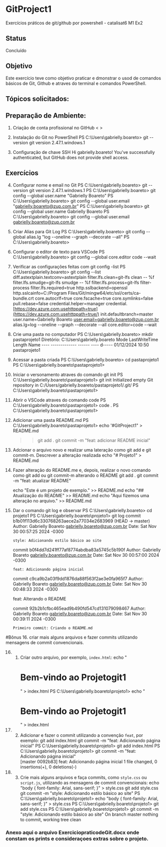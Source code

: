   # GitProject1
Exercícios práticos de git/github por powershell - catalisat6 M1 Ex2

## Status 
Concluído

## Objetivo
Este exercício teve como objetivo praticar e dmonstrar o usod de comandos básicos de Git, Github e atraves do terminal e comandos PowerShell. 

## Tópicos solicitados:

## Preparação de Ambiente:
   1. Criação de conta profissional no GitHub
      < >
 
  2. Instalação do Git no PowerShell
     PS C:\Users\gabrielly.boareto> git --version
     git version 2.47.1.windows.1
     
   3. Configuração de chave SSH
      Hi gabrielly.boareto! You've successfully authenticated, but GitHub does not provide shell access.

## Exercícios

  4. Configurar nome e email no Git
      PS C:\Users\gabrielly.boareto> git --version
      git version 2.47.1.windows.1
      PS C:\Users\gabrielly.boareto> git config --global user.name "Gabrielly Boareto"
      PS C:\Users\gabrielly.boareto> git config --global user.email "gabrielly.boareto@zup.com.br"
      PS C:\Users\gabrielly.boareto> git config --global user.name
      Gabrielly Boareto
      PS C:\Users\gabrielly.boareto> git config --global user.email
      gabrielly.boareto@zup.com.br

   5. Criar Alias para Git Log
      PS C:\Users\gabrielly.boareto> git config --global alias.lg "log --oneline --graph --decorate --all"
      PS C:\Users\gabrielly.boareto>

  6. Configurar o editor de texto para VSCode
     PS C:\Users\gabrielly.boareto> git config --global core.editor
     code --wait

  7. Verificar as configurações feitas com git config -list
      PS C:\Users\gabrielly.boareto> git config --list
      diff.astextplain.textconv=astextplain
      filter.lfs.clean=git-lfs clean -- %f
      filter.lfs.smudge=git-lfs smudge -- %f
      filter.lfs.process=git-lfs filter-process
      filter.lfs.required=true
      http.sslbackend=openssl
      http.sslcainfo=C:/Program Files/Git/mingw64/etc/ssl/certs/ca-bundle.crt
      core.autocrlf=true
      core.fscache=true
      core.symlinks=false
      pull.rebase=false
      credential.helper=manager
      credential.[https://dev.azure.com.usehttppath=true](https://dev.azure.com.usehttppath=true/)
      init.defaultbranch=master
      user.name=Gabrielly Boareto
      [user.email=gabrielly.boareto@zup.com.br](mailto:user.email=gabrielly.boareto@zup.com.br)
      alias.lg=log --oneline --graph --decorate --all
      core.editor=code --wait

  8. Crie uma pasta no computador
     PS C:\Users\gabrielly.boareto> mkdir pastaprojeto1
    Diretório: C:\Users\gabrielly.boareto
    Mode                 LastWriteTime         Length Name
    ----                 -------------         ------ ----
    d-----        01/12/2024     10:50                pastaprojeto1

  9. Acessar a pasta criada
      PS C:\Users\gabrielly.boareto> cd pastaprojeto1
      PS C:\Users\gabrielly.boareto\pastaprojeto1>

  10. Iniciar o versonamento atraves do comando git init
      PS C:\Users\gabrielly.boareto\pastaprojeto1> git init
      Initialized empty Git repository in C:/Users/gabrielly.boareto/pastaprojeto1/.git/
      PS C:\Users\gabrielly.boareto\pastaprojeto1>

11. Abrir o VSCode atraves do comando code
    PS C:\Users\gabrielly.boareto\pastaprojeto1> code .
    PS C:\Users\gabrielly.boareto\pastaprojeto1>

12. Adicionar uma pasta README.md
    PS C:\Users\gabrielly.boareto\pastaprojeto1> echo '#GitProject1" > README.md
    >> git add .
    >> git commit -m "feat: adicionar README inicial"
     
13. Adcionar o arquivo novo e realizar uma lateração como git add e git commit-m. Descrever a alteração realizada
    echo "# Projeto1" > README.md

14. Fazer alteração do README.me e, depois, realizar o novo comando como git add ou git commit-m alterando o README
    git add .
    git commit -m "feat: atualizar README"

    echo "Este é um projeto de exemplo." >> README.md
    echo "## Atualização do README" >> README.md
    echo "Aqui fizemos uma alteração no arquivo." >> README.md

15. Dar o comando git log e observar
    PS C:\Users\gabrielly.boareto> cd projeto1
    PS C:\Users\gabrielly.boareto\projeto1> git log
    commit b1b01f113d6c330768263aece2a77034e2683969 (HEAD -> master)
    Author: Gabrielly Boareto <gabrielly.boareto@zup.com.br>
    Date:   Sat Nov 30 00:57:25 2024 -0300

        style: Adicionando estilo básico ao site

    commit b0f4dd7d241ff77af8774abdba83a5745c5b190f
    Author: Gabrielly Boareto <gabrielly.boareto@zup.com.br>
    Date:   Sat Nov 30 00:57:00 2024 -0300

        feat: Adicionando página inicial

    commit c9ca9b2a03f9dd1876da88f563f2ae3e0fa965f7
    Author: Gabrielly Boareto <gabrielly.boareto@zup.com.br>
    Date:   Sat Nov 30 00:48:33 2024 -0300

    feat: Alterando o README

    commit 92b2b1cfbc465ead9b490fd547cd131079098467
    Author: Gabrielly Boareto <gabrielly.boareto@zup.com.br>
    Date:   Sat Nov 30 00:39:11 2024 -0300

        Primeiro commit: Criando o README.md
    
#Bônus
16. criar mais alguns arquivos e fazer commits utilizando mensagens de commit convencionais.

16. 1. Criar outro arquivo, por exemplo, `index.html`:
        echo "<html><body><h1>Bem-vindo ao Projetogit1</h1></body></html>" > index.html
    PS C:\Users\gabrielly.boareto\projeto1> echo "<html><body><h1>Bem-vindo ao Projetogit1</h1></body></html>" > index.html
  
    
16. 2. Adicionar e fazer o commit utilizando a convenção `feat`, por exemplo:
      git add index.html
      git commit -m "feat: Adicionando página inicial"
    PS C:\Users\gabrielly.boareto\projeto1> git add index.html
    PS C:\Users\gabrielly.boareto\projeto1>       git commit -m "feat: Adicionando página inicial"      
[master 0092b83] feat: Adicionando página inicial
     1 file changed, 0 insertions(+), 0 deletions(-)
    
    
16. 3. Crie mais alguns arquivos e faça commits, como `style.css` ou `script.js`, utilizando as mensagens de commit convencionais:
    echo "body { font-family: Arial, sans-serif; }" > style.css
    git add style.css
    git commit -m "style: Adicionando estilo básico ao site"
    PS C:\Users\gabrielly.boareto\projeto1> echo "body { font-family: Arial, sans-serif; }" > style.css
    PS C:\Users\gabrielly.boareto\projeto1>     git add style.css
    PS C:\Users\gabrielly.boareto\projeto1>     git commit -m "style: Adicionando estilo básico ao site"
    On branch master
    nothing to commit, working tree clean
    
    
### Anexo aqui o arquivo ExerciciopraticodeGit.docx onde constam os prints e consideraçoes extras sobre o projeto. 

